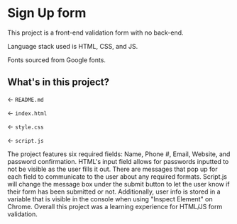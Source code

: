 # Sign Up form
This project is a front-end validation form with no back-end.

Language stack used is HTML, CSS, and JS.

Fonts sourced from Google fonts.

## What's in this project?

← `README.md`

← `index.html`

← `style.css`

← `script.js`


The project features six required fields: Name, Phone #, Email, Website, and password confirmation. HTML's input field allows for passwords inputted to not be visible as the user fills it out. There are messages that pop up for each field to communicate to the user about any required formats. Script.js will change the message box under the submit button to let the user know if their form has been submitted or not. Additionally, user info is stored in a variable that is visible in the console when using "Inspect Element" on Chrome. Overall this project was a learning experience for HTML/JS form validation. 
